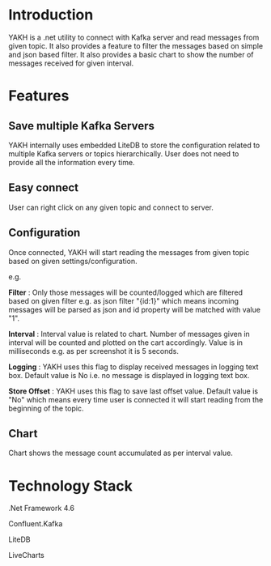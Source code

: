 # Introduction

YAKH is a .net utility to connect with Kafka server and read messages from given topic. It also provides a feature to filter the messages based on simple and json based filter. It also provides a basic chart to show the number of messages received for given interval.

# Features

## Save multiple Kafka Servers

YAKH internally uses embedded LiteDB to store the configuration related to multiple Kafka servers or topics hierarchically. User does not need to provide all the information every time.

## Easy connect

User can right click on any given topic and connect to server.


## Configuration

Once connected, YAKH will start reading the messages from given topic based on given settings/configuration.

e.g.

**Filter** : Only those messages will be counted/logged which are filtered based on given filter e.g. as json filter &quot;{id:1}&quot; which means incoming messages will be parsed as json and id property will be matched with value &quot;1&quot;.

**Interval** : Interval value is related to chart. Number of messages given in interval will be counted and plotted on the cart accordingly. Value is in milliseconds e.g. as per screenshot it is 5 seconds.

**Logging** : YAKH uses this flag to display received messages in logging text box. Default value is No i.e. no message is displayed in logging text box.

**Store Offset** : YAKH uses this flag to save last offset value. Default value is &quot;No&quot; which means every time user is connected it will start reading from the beginning of the topic.

## Chart

Chart shows the message count accumulated as per interval value.

# Technology Stack

.Net Framework 4.6

Confluent.Kafka

LiteDB

LiveCharts
